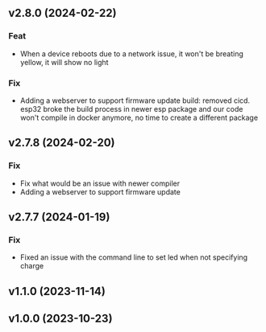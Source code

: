## v2.8.0 (2024-02-22)

### Feat

- When a device reboots due to a network issue, it won't be breating yellow, it will show no light

### Fix

- Adding a webserver to support firmware update build: removed cicd.  esp32 broke the build process in newer esp package and our code won't compile in docker anymore, no time to create a different package

## v2.7.8 (2024-02-20)

### Fix

- Fix what would be an issue with newer compiler
- Adding a webserver to support firmware update

## v2.7.7 (2024-01-19)

### Fix

- Fixed an issue with the command line to set led when not specifying charge

## v1.1.0 (2023-11-14)

## v1.0.0 (2023-10-23)
